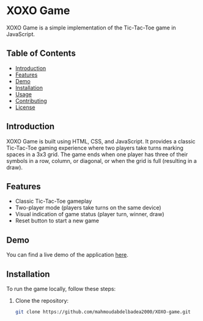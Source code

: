 # XOXO Game

XOXO Game is a simple implementation of the Tic-Tac-Toe game in JavaScript.

## Table of Contents

- [Introduction](#introduction)
- [Features](#features)
- [Demo](#demo)
- [Installation](#installation)
- [Usage](#usage)
- [Contributing](#contributing)
- [License](#license)

## Introduction

XOXO Game is built using HTML, CSS, and JavaScript. It provides a classic Tic-Tac-Toe gaming experience where two players take turns marking spaces in a 3x3 grid. The game ends when one player has three of their symbols in a row, column, or diagonal, or when the grid is full (resulting in a draw).

## Features

- Classic Tic-Tac-Toe gameplay
- Two-player mode (players take turns on the same device)
- Visual indication of game status (player turn, winner, draw)
- Reset button to start a new game

## Demo

You can find a live demo of the application [here](https://xo-game-js.netlify.app/).

## Installation

To run the game locally, follow these steps:

1. Clone the repository:

   ```bash
   git clone https://github.com/mahmoudabdelbadea2000/XOXO-game.git
